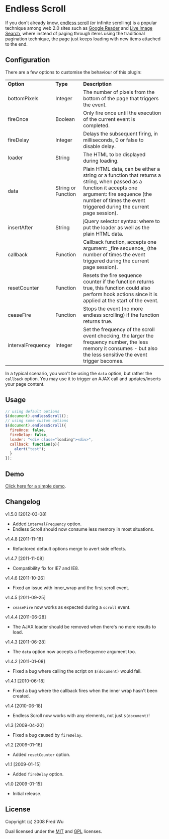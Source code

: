 # Endless Scroll

If you don't already know, [endless scroll](http://www.google.com/search?q=endless+scroll) (or infinite scrolling) is a popular technique among web 2.0 sites such as [Google Reader](http://reader.google.com/) and [Live Image Search](http://www.live.com/?scope=images), where instead of paging through items using the traditional pagination technique, the page just keeps loading with new items attached to the end.

## Configuration

There are a few options to customise the behaviour of this plugin:

<table>
  <tr>
    <td><strong>Option</strong></td>
    <td><strong>Type</strong></td>
    <td><strong>Description</strong></td>
  </tr>
  <tr>
    <td>bottomPixels</td>
    <td>Integer</td>
    <td>The number of pixels from the bottom of the page that triggers the event.</td>
  </tr>
  <tr>
    <td>fireOnce</td>
    <td>Boolean</td>
    <td>Only fire once until the execution of the current event is completed.</td>
  </tr>
  <tr>
    <td>fireDelay</td>
    <td>Integer</td>
    <td>Delays the subsequent firing, in milliseconds, 0 or false to disable delay.</td>
  </tr>
  <tr>
    <td>loader</td>
    <td>String</td>
    <td>The HTML to be displayed during loading.</td>
  </tr>
  <tr>
    <td>data</td>
    <td>String or Function</td>
    <td>Plain HTML data, can be either a string or a function that returns a string, when passed as a function it accepts one argument: fire sequence (the number of times the event triggered during the current page session).</td>
  </tr>
  <tr>
    <td>insertAfter</td>
    <td>String</td>
    <td>jQuery selector syntax: where to put the loader as well as the plain HTML data.</td>
  </tr>
  <tr>
    <td>callback</td>
    <td>Function</td>
    <td>Callback function, accepts one argument: _fire sequence_ (the number of times the event triggered during the current page session).</td>
  </tr>
  <tr>
    <td>resetCounter</td>
    <td>Function</td>
    <td>Resets the fire sequence counter if the function returns true, this function could also perform hook actions since it is applied at the start of the event.</td>
  </tr>
  <tr>
    <td>ceaseFire</td>
    <td>Function</td>
    <td>Stops the event (no more endless scrolling) if the function returns true.</td>
  </tr>
  <tr>
    <td>intervalFrequency</td>
    <td>Integer</td>
    <td>Set the frequency of the scroll event checking, the larger the frequency number, the less memory it consumes - but also the less sensitive the event trigger becomes.</td>
  </tr>
</table>

In a typical scenario, you won't be using the `data` option, but rather the `callback` option. You may use it to trigger an AJAX call and updates/inserts your page content.

## Usage

``` js
// using default options
$(document).endlessScroll();
// using some custom options
$(document).endlessScroll({
  fireOnce: false,
  fireDelay: false,
  loader: "<div class="loading"><div>",
  callback: function(p){
    alert("test");
  }
});
```

## Demo

[Click here for a simple demo](http://fredwu.github.com/jquery-endless-scroll/).

## Changelog

v1.5.0 [2012-03-08]

- Added `intervalFrequency` option.
- Endless Scroll should now consume less memory in most situations.

v1.4.8 [2011-11-18]

- Refactored default options merge to avert side effects.

v1.4.7 [2011-11-08]

- Compatibility fix for IE7 and IE8.

v1.4.6 [2011-10-26]

- Fixed an issue with inner_wrap and the first scroll event.

v1.4.5 [2011-09-25]

- `ceaseFire` now works as expected during a `scroll` event.

v1.4.4 [2011-06-28]

- The AJAX loader should be removed when there's no more results to load.

v1.4.3 [2011-06-28]

- The `data` option now accepts a fireSequence argument too.

v1.4.2 [2011-01-08]

- Fixed a bug where calling the script on `$(document)` would fail.

v1.4.1 [2010-06-18]

- Fixed a bug where the callback fires when the inner wrap hasn't been created.

v1.4 [2010-06-18]

- Endless Scroll now works with any elements, not just `$(document)`!

v1.3 [2009-04-20]

- Fixed a bug caused by `fireDelay`.

v1.2 [2009-01-16]

- Added `resetCounter` option.

v1.1 [2009-01-15]

- Added `fireDelay` option.

v1.0 [2009-01-15]

- Initial release.

## License

Copyright (c) 2008 Fred Wu

Dual licensed under the [MIT](http://www.opensource.org/licenses/mit-license.php) and [GPL](http://www.gnu.org/licenses/gpl.html) licenses.

